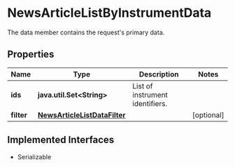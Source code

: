 

# NewsArticleListByInstrumentData

The data member contains the request's primary data.

## Properties

Name | Type | Description | Notes
------------ | ------------- | ------------- | -------------
**ids** | **java.util.Set&lt;String&gt;** | List of instrument identifiers. | 
**filter** | [**NewsArticleListDataFilter**](NewsArticleListDataFilter.md) |  |  [optional]


## Implemented Interfaces

* Serializable


